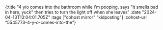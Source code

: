 {:title "4 y/o comes into the bathroom while i'm pooping, says \"it smells bad in here, yuck\" then tries to turn the light off when she leaves"
 :date "2024-04-13T13:04:01.705Z"
 :tags ["cohost mirror" "kidposting"]
 :cohost-url "5545773-4-y-o-comes-into-the"}
